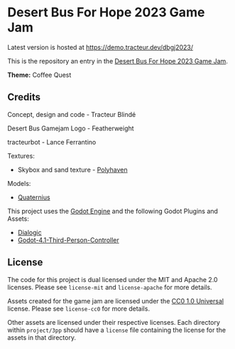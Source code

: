 # Desert Bus For Hope 2023 Game Jam

Latest version is hosted at https://demo.tracteur.dev/dbgj2023/

This is the repository an entry in the [Desert Bus For Hope 2023 Game Jam](https://itch.io/jam/2023).

**Theme:** Coffee Quest

## Credits
Concept, design and code - Tracteur Blindé

Desert Bus Gamejam Logo - Featherweight

tracteurbot - Lance Ferrantino

Textures:
- Skybox and sand texture - [Polyhaven](https://polyhaven.com/)

Models:
 - [Quaternius](https://quaternius.com/)

This project uses the [Godot Engine](https://godotengine.org/) and the following Godot Plugins and Assets:
- [Dialogic](https://github.com/coppolaemilio/dialogic)
- [Godot-4.1-Third-Person-Controller](https://github.com/WaffleAWT/Godot-4.1-Third-Person-Controller)

## License

The code for this project is dual licensed under the MIT and Apache 2.0 licenses. Please see `license-mit` and `license-apache` for more details.

Assets created for the game jam are licensed under the [CC0 1.0 Universal](https://creativecommons.org/publicdomain/zero/1.0/) license. Please see `license-cc0` for more details.

Other assets are licensed under their respective licenses. Each directory within `project/3pp` should have a `license` file containing the license for the assets in that directory.
